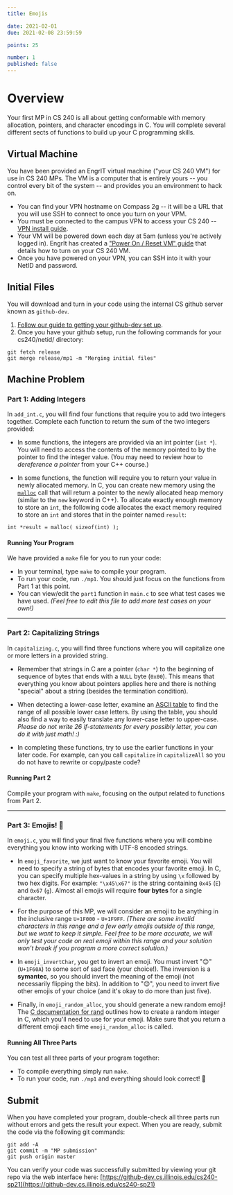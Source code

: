 ```yaml
---
title: Emojis

date: 2021-02-01
due: 2021-02-08 23:59:59

points: 25

number: 1
published: false
---
```


# Overview

Your first MP in CS 240 is all about getting conformable with memory allocation, pointers, and character encodings in C.  You will complete several different sects of functions to build up your C programming skills.


## Virtual Machine

You have been provided an EngrIT virtual machine ("your CS 240 VM") for use in CS 240 MPs.  The VM is a computer that is entirely yours -- you control every bit of the system -- and provides you an environment to hack on.

- You can find your VPN hostname on Compass 2g -- it will be a URL that you will use SSH to connect to once you turn on your VPM.
- You must be connected to the campus VPN to access your CS 240 -- [VPN install guide](https://answers.uillinois.edu/98773).
- Your VM will be powered down each day at 5am (unless you're actively logged in).  EngrIt has created a ["Power On / Reset VM" guide](https://answers.uillinois.edu/illinois.engineering/page.php?id=108475) that details how to turn on your CS 240 VM.
- Once you have powered on your VPN, you can SSH into it with your NetID and password.


## Initial Files

You will download and turn in your code using the internal CS github server known as `github-dev`.

1. [Follow our guide to getting your github-dev set up]({{site.baseurl}}/resources/git/).
2. Once you have your github setup, run the following commands for your cs240/netid/ directory:
```
git fetch release
git merge release/mp1 -m "Merging initial files"
```



## Machine Problem

### Part 1: Adding Integers

In `add_int.c`, you will find four functions that require you to add two integers together.  Complete each function to return the sum of the two integers provided:

- In some functions, the integers are provided via an int pointer (`int *`).  You will need to access the contents of the memory pointed to by the pointer to find the integer value.  (You may need to review how to *dereference a pointer* from your C++ course.)

- In some functions, the function will require you to return your value in newly allocated memory.  In C, you can create new memory using the [`malloc`](https://en.cppreference.com/w/c/memory/malloc) call that will return a pointer to the newly allocated heap memory (similar to the `new` keyword in C++).  To allocate exactly enough memory to store an `int`, the following code allocates the exact memory required to store an `int` and stores that in the pointer named `result`:

```
int *result = malloc( sizeof(int) );
```

#### Running Your Program

We have provided a `make` file for you to run your code:

- In your terminal, type `make` to compile your program.
- To run your code, run `./mp1`.  You should just focus on the functions from Part 1 at this point.
- You can view/edit the `part1` function in `main.c` to see what test cases we have used.  *(Feel free to edit this file to add more test cases on your own!)*

<hr>

### Part 2: Capitalizing Strings

In `capitalizing.c`, you will find three functions where you will capitalize one or more letters in a provided string.

- Remember that strings in C are a pointer (`char *`) to the beginning of sequence of bytes that ends with a `NULL` byte (`0x00`).  This means that everything you know about pointers applies here and there is nothing "special" about a string (besides the termination condition).

- When detecting a lower-case letter, examine an [ASCII table](https://www.google.com/search?ei=LV1OX6m5EI63tQaf2b-gDg&q=ascii+table) to find the range of all possible lower case letters.  By using the table, you should also find a way to easily translate any lower-case letter to upper-case.  *Please do not write 26 if-statements for every possibly letter, you can do it with just math! :)*

- In completing these functions, try to use the earlier functions in your later code.  For example, can you call `capitalize` in `capitalizeAll` so you do not have to rewrite or copy/paste code?

#### Running Part 2

Compile your program with `make`, focusing on the output related to functions from Part 2.

<hr>

### Part 3: Emojis! 🎉

In `emoji.c`, you will find your final five functions where you will combine everything you know into working with UTF-8 encoded strings.

- In `emoji_favorite`, we just want to know your favorite emoji.  You will need to specify a string of bytes that encodes your favorite emoji.  In C, you can specify multiple hex-values in a string by using `\x` followed by two hex digits.  For example: `"\x45\x67"` is the string containing `0x45` (`E`) and `0x67` (`g`).  Almost all emojis will require **four bytes** for a single character.

- For the purpose of this MP, we will consider an emoji to be anything in the inclusive range `U+1F000` - `U+1F9FF`.  *(There are some invalid characters in this range and a few early emojis outside of this range, but we want to keep it simple.  Feel free to be more accurate, we will only test your code on real emoji within this range and your solution won't break if you program a more correct solution.)*

- In `emoji_invertChar`, you get to invert an emoji.  You must invert "😊" (`U+1F60A`) to some sort of sad face (your choice!).  The inversion is a **symantec**, so you should invert the meaning of the emoji (not necessarily flipping the bits).  In addition to "😊", you need to invert five other emojis of your choice (and it's okay to do more than just five).

- Finally, in `emoji_random_alloc`, you should generate a new random emoji!  The [C documentation for rand](http://www.cplusplus.com/reference/cstdlib/rand/) outlines how to create a random integer in C, which you'll need to use for your emoji.  Make sure that you return a different emoji each time `emoji_random_alloc` is called.


#### Running All Three Parts

You can test all three parts of your program together:

- To compile everything simply run `make`.
- To run your code, run `./mp1` and everything should look correct! 🎉


## Submit

When you have completed your program, double-check all three parts run without errors and gets the result your expect.  When you are ready, submit the code via the following git commands:

```
git add -A
git commit -m "MP submission"
git push origin master
```

You can verify your code was successfully submitted by viewing your git repo via the web interface here: [https://github-dev.cs.illinois.edu/cs240-sp21](https://github-dev.cs.illinois.edu/cs240-sp21)